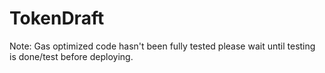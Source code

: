 # TokenDraft

Note: Gas optimized code hasn't been fully tested please wait until testing is done/test before deploying.